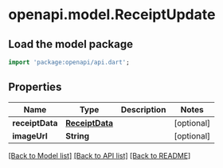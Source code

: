 # openapi.model.ReceiptUpdate

## Load the model package
```dart
import 'package:openapi/api.dart';
```

## Properties
Name | Type | Description | Notes
------------ | ------------- | ------------- | -------------
**receiptData** | [**ReceiptData**](ReceiptData.md) |  | [optional] 
**imageUrl** | **String** |  | [optional] 

[[Back to Model list]](../README.md#documentation-for-models) [[Back to API list]](../README.md#documentation-for-api-endpoints) [[Back to README]](../README.md)


